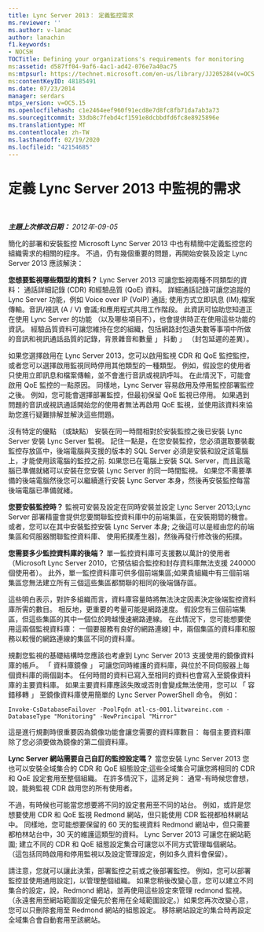 ```yaml
---
title: Lync Server 2013： 定義監控需求
ms.reviewer: ''
ms.author: v-lanac
author: lanachin
f1.keywords:
- NOCSH
TOCTitle: Defining your organizations's requirements for monitoring
ms:assetid: d587ff04-9af6-4ac1-ad42-076e7a40ac75
ms:mtpsurl: https://technet.microsoft.com/en-us/library/JJ205284(v=OCS.15)
ms:contentKeyID: 48185491
ms.date: 07/23/2014
manager: serdars
mtps_version: v=OCS.15
ms.openlocfilehash: c1e2464eef960f91ecd8e7d8fc8fb71da7ab3a73
ms.sourcegitcommit: 33db8c7febd4cf1591e8dcbbdfd6fc8e8925896e
ms.translationtype: MT
ms.contentlocale: zh-TW
ms.lasthandoff: 02/19/2020
ms.locfileid: "42154685"
---
```

<div data-xmlns="http://www.w3.org/1999/xhtml">

<div class="topic" data-xmlns="http://www.w3.org/1999/xhtml" data-msxsl="urn:schemas-microsoft-com:xslt" data-cs="http://msdn.microsoft.com/">

<div data-asp="https://msdn2.microsoft.com/asp">

# <a name="defining-your-requirements-for-monitoring-in-lync-server-2013"></a>定義 Lync Server 2013 中監視的需求

</div>

<div id="mainSection">

<div id="mainBody">

<span> </span>

_**主題上次修改日期：** 2012年-09-05_

簡化的部署和安裝監控 Microsoft Lync Server 2013 中也有精簡中定義監控您的組織需求的相關的程序。 不過，仍有幾個重要的問題，再開始安裝及設定 Lync Server 2013 應該解決：

**您想要監視哪些類型的資料？** Lync Server 2013 可讓您監視兩種不同類型的資料： 通話詳細記錄 (CDR) 和經驗品質 (QoE) 資料。 詳細通話記錄可讓您追蹤的 Lync Server 功能，例如 Voice over IP (VoIP) 通話; 使用方式立即訊息 (IM);檔案傳輸。音訊/視訊 (A / V) 會議;和應用程式共用工作階段。 此資訊可協助您知道正在使用 Lync Server 的功能 （以及哪些項目不），也會提供時正在使用這些功能的資訊。 經驗品質資料可讓您維持在您的組織，包括網路封包遺失數等事項中所做的音訊和視訊通話品質的記錄，背景雜音和數量 」 抖動 」 （封包延遲的差異）。

如果您選擇啟用在 Lync Server 2013，您可以啟用監視 CDR 和 QoE 監控監控，或者您可以選擇啟用監視同時停用其他類型的一種類型。 例如，假設您的使用者只使用立即訊息和檔案傳輸，並不會進行音訊或視訊呼叫。 在此情況下，可能會啟用 QoE 監控的一點原因。 同樣地，Lync Server 容易啟用及停用監控部署監控之後。 例如，您可能會選擇部署監控，但最初保留 QoE 監視已停用。 如果遇到問題的音訊或視訊通話開始您的使用者無法再啟用 QoE 監視，並使用該資料來協助您進行疑難排解並解決這些問題。

沒有特定的優點 （或缺點） 安裝在同一時間相對於安裝監控之後已安裝 Lync Server 安裝 Lync Server 監視。 記住一點是，在您安裝監控，您必須選取要裝載監控存放區中，後端電腦與支援的版本的 SQL Server 必須是安裝和設定該電腦上，才能使用該電腦的監控之前. 如果您已在電腦上安裝 SQL Server，而且該電腦已準備就緒可以安裝在您安裝 Lync Server 的同一時間監視。 如果您不需要準備的後端電腦然後您可以繼續進行安裝 Lync Server 本身，然後再安裝監控每當後端電腦已準備就緒。

**您要安裝監控時？** 監視可安裝及設定在同時安裝並設定 Lync Server 2013;Lync Server 部署精靈會提供您要關聯監控資料庫中的前端集區，在安裝期間的機會。 或者，您可以在其中安裝監控安裝 Lync Server 本身; 之後這可以是經由您的前端集區和伺服器關聯監控資料庫、 使用拓撲產生器]，然後再發行修改後的拓撲。

**您需要多少監控資料庫的後端？** 單一監控資料庫可支援數以萬計的使用者 （Microsoft Lync Server 2010，它預估組合監控和封存資料庫無法支援 240000 個使用者）。 此外，單一監控資料庫可供多個前端集區;如果貴組織中有三個前端集區您無法建立所有三個這些集區都關聯的相同的後端儲存區。

這些明白表示，對許多組織而言，資料庫容量時將無法決定因素決定後端監控資料庫所需的數目。 相反地，更重要的考量可能是網路速度。 假設您有三個前端集區，但這些集區的其中一個位於跨越慢速網路連線。 在此情況下，您可能想要使用這兩個監視資料庫： 一個要服務有良好的網路連線] 中，兩個集區的資料庫和服務以較慢的網路連線的集區不同的資料庫。

規劃您監視的基礎結構時您應該也考慮到 Lync Server 2013 支援使用的鏡像資料庫的帳戶。 「 資料庫鏡像 」 可讓您同時維護的資料庫，與位於不同伺服器上每個資料庫的兩個副本。 任何時間的資料已寫入至相同的資料也會寫入至鏡像資料庫的主要資料庫。 如果主要資料庫應該失敗或否則會變成無法使用，您可以 「 容錯移轉 」 至鏡像資料庫使用簡單的 Lync Server PowerShell 命令。 例如：

    Invoke-CsDatabaseFailover -PoolFqdn atl-cs-001.litwareinc.com -DatabaseType "Monitoring" -NewPrincipal "Mirror"

這是進行規劃時很重要因為鏡像功能會讓您需要的資料庫數目： 每個主要資料庫除了您必須要做為鏡像的第二個資料庫。

**Lync Server 網站需要自己自訂的監控設定嗎？** 當您安裝 Lync Server 2013 您也可以安裝全域集合的 CDR 和 QoE 組態設定;這些全域集合可讓您將相同的 CDR 和 QoE 設定套用至整個組織。 在許多情況下，這將足夠： 通常-有時候您會想，說，能夠監視 CDR 啟用您的所有使用者。

不過，有時候也可能當您想要將不同的設定套用至不同的站台。 例如，或許是您想要使用 CDR 和 QoE 監視 Redmond 網站，但只能使用 CDR 監視都柏林網站中。 同樣地，您可能想要保留的 60 天的監視資料 Redmond 網站中，但只需要都柏林站台中，30 天的維護這類型的資料。 Lync Server 2013 可讓您在網站範圍; 建立不同的 CDR 和 QoE 組態設定集合可讓您以不同方式管理每個網站。 （這包括同時啟用和停用監視以及設定管理設定，例如多久資料會保留）。

請注意，您就可以讓此決策，部署監控之前或之後部署監控。 例如，您可以部署監控並使用通用設定]，以管理整個組織。 如果您稍後改變心意，您可以建立不同集合的設定，說，Redmond 網站，並再使用這些設定來管理 redmond 監視。 （永遠套用至網站範圍設定優先於套用在全域範圍設定。）如果您再次改變心意，您可以只刪除套用至 Redmond 網站的組態設定。 移除網站設定的集合時再設定全域集合會自動套用至該網站。

</div>

<span> </span>

</div>

</div>

</div>

